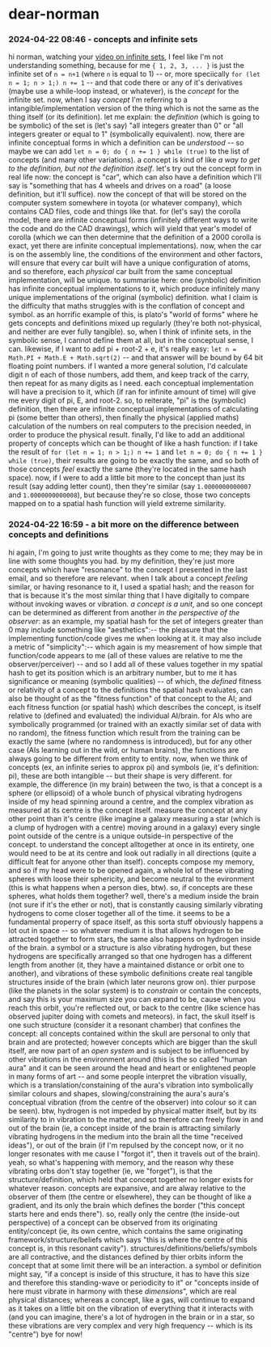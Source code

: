 # dear-norman

### 2024-04-22 08:46 - concepts and infinite sets

hi norman, watching your [video on infinite sets](https://youtu.be/4La315ON2Wg), I feel like I'm not understanding something, because for me `{ 1, 2, 3, ... }` is just the infinite set of `n = n+1` (where `n` is equal to 1) -- or, more speciically `for (let n = 1; n > 1;) n += 1` -- and that code there or any of it's derivatives (maybe use a while-loop instead, or whatever), is the *concept* for the infinite set.
now, when I say *concept* I'm referring to a intangible/implementation version of the thing which is not the same as the thing itself (or its definition). let me explain: the *definition* (which is going to be symbolic) of the set is (let's say) "all integers greater than 0" or "all integers greater or equal to 1" (symbolically equivalent). now, there are infinite conceptual forms in which a definition can be *understood* -- so maybe we can add `let n = 0; do { n += 1 } while (true)` to the list of concepts (and many other variations). a concept is kind of like *a way to get to the definition, but not the definition itself*.
let's try out the concept form in real life now: the concept is "car", which can also have a definition which I'll say is "something that has 4 wheels and drives on a road" (a loose definition, but it'll suffice). now the concept of that will be stored on the computer system somewhere in toyota (or whatever company), which contains CAD files, code and things like that. for (let's say) the corolla model, there are infinite conceptual forms (infinitely different ways to write the code and do the CAD drawings), which will yield that year's model of corolla (which we can then determine that the definition of a 2000 corolla is exact, yet there are infinite conceptual implementations). now, when the car is on the assembly line, the conditions of the environment and other factors, will ensure that every car built will have a unique configuration of atoms, and so therefore, each *physical* car built from the same conceptual implementation, will be unique.
to summarise here: one (synbolic) definition has infinite conceptual implementations to it, which produce infinitely many unique implementations of the original (symbolic) definition. what I claim is the difficulty that maths struggles with is the conflation of concept and symbol. as an horrific example of this, is plato's "world of forms" where he gets concepts and definitions mixed up regularly (they're both not-physical, and neither are ever fully tangible).
so, when I think of infinite sets, in the symbolic sense, I cannot define them at all, but in the conceptual sense, I can. likewise, if I want to add pi + root-2 + e, it's really easy: `let n = Math.PI + Math.E + Math.sqrt(2)` -- and that answer will be bound by 64 bit floating point numbers. if I wanted a more general solution, I'd calculate digit n of each of those numbers, add them, and keep track of the carry, then repeat for as many digits as I need. each conceptual implementation will have a precision to it, which (if ran for infinite amount of time) will give me every digit of pi, E, and root-2. so, to reiterate, "pi" is the (symbolic) definition, then there are infinite conceptual implementations of calculating pi (some better than others), then finally the physical (applied maths) calculation of the numbers on real computers to the precision needed, in order to produce the physical result.
finally, I'd like to add an additional property of concepts which can be thought of like a hash function: if I take the result of `for (let n = 1; n > 1;) n += 1` and `let n = 0; do { n += 1 } while (true)`, their results are going to be exactly the same, and so both of those concepts *feel* exactly the same (they're located in the same hash space). now, if I were to add a little bit more to the concept than just its result (say adding letter count), then they're similar (say `1.0000000000007` and `1.0000000000008`), but because they're so close, those two concepts mapped on to a spatial hash function will yield extreme similarity.

### 2024-04-22 16:59 - a bit more on the difference between concepts and definitions

hi again, I'm going to just write thoughts as they come to me; they may be in line with some thoughts you had. by my definition, they're just more concepts which have "resonance" to the concept I presented in the last email, and so therefore are relevant. when I talk about a concept *feeling* similar, or having resonance to it, I used a spatial hash; and the reason for that is because it's the most similar thing that I have digitally to compare without invoking waves or vibration. *a concept is a unit*, and so one concept can be determined as different from another *in the perspective of the observer*: as an example, my spatial hash for the set of integers greater than 0 may include something like "aesthetics":-- the pleasure that the implementing function/code gives me when looking at it. it may also include a metric of "simplicity":-- which again is my measrement of how simple that function/code appears to me (all of these values are relative to me the observer/perceiver) -- and so I add all of these values together in my spatial hash to get its position which is an arbitrary number, but to me it has significance or meaning (symbolic qualities) -- of which, the *defined* fitness or relativity of a concept to the definitions the spatial hash evaluates, can also be thought of as the "fitness function" of that concept to the AI; and each fitness function (or spatial hash) which describes the concept, is itself relative to (defined and evaluated) the individual AI/brain. for AIs who are symbolically programmed (or trained with an exactly similar set of data with no random), the fitness function which result from the training can be exactly the same (where no randomness is introduced), but for any other case (AIs learning out in the wild, or human brains), the functions are always going to be different from entity to entity.
now, when we think of concepts (ex, an infinite series to approx pi) and symbols (ie, it's definition: pi), these are both intangible -- but their shape is very different. for example, the difference (in my brain) between the two, is that a concept is a sphere (or ellipsoid) of a whole bunch of physical vibrating hydrogens inside of my head spinning around a centre, and the complex vibration as measured at its centre is the concept itself. measure the concept at any other point than it's centre (like imagine a galaxy measuring a star (which is a clump of hydrogen with a centre) moving around in a galaxy) every single point outside of the centre is a unique outside-in perspective of the concept. to understand the concept alltogether at once in its entirety, one would need to be at its centre and look out radially in all directions (quite a difficult feat for anyone other than itself). concepts compose my memory, and so if my head were to be opened again, a whole lot of these vibrating spheres with loose their sphericity, and become neutral to the evironment (this is what happens when a person dies, btw). so, if concepts are these spheres, what holds them together? well, there's a medium inside the brain (not sure if it's the ether or not), that is constantly causing similarly vibrating hydrogens to come closer together all of the time. it seems to be a fundamental properry of space itself, as this sorta stuff obviously happens a lot out in space -- so whatever medium it is that allows hydrogen to be attracted together to form stars, the same also happens on hydrogen inside of the brain.
a symbol or a structure is also vibrating hydrogen, but these hydrogens are specifically arranged so that one hydrogen has a different length from another (it, they have a maintained distance or orbit one to another), and vibrations of these symbolic definitions create real tangible structures inside of the brain (which later neurons grow on). thier purpose (like the planets in the solar system) is to *constrain* or contain the concepts, and say this is your maximum size you can expand to be, cause when you reach this orbit, you're reflected out, or back to the centre (like science has observed jupiter doing with comets and meteors). in fact, the skull itself is one such structure (consider it a resonant chamber) that confines the concept: all concepts contained within the skull are personal to only that brain and are protected; however concepts which are bigger than the skull itself, are now part of an *open system* and is subject to be influenced by other vibrations in the environment around (this is the so called "human aura" and it can be seen around the head and heart or enlightened people in many forms of art -- and some people interpret the vibration visually, which is a translation/constaining of the aura's vibration into symbolically similar colours and shapes, slowing/constraining the aura's aura's conceptual vibration (from the centre of the observer) into colour so it can be seen). btw, hydrogen is not impeded by physical matter itself, but by its similarity to in vibration to the matter, and so therefore can freely flow in and out of the brain (ie, a concept inside of the brain is attracting similarly vibrating hydrogens in the medium into the brain all the time "received ideas"), or out of the brain (if I'm repulsed by the concept now, or it no longer resonates with me cause I "forgot it", then it travels out of the brain). yeah, so what's happening with memory, and the reason why these vibrating orbs don't stay together (ie, we "forget"), is that the structure/definition, which held that concept together no longer exists for whatever reason.
concepts are expansive, and are alway relative to the observer of them (the centre or elsewhere), they can be thought of like a gradient, and its only the brain which defines the border ("this concept starts here and ends there"). so, really only the centre (the inside-out perspective) of a concept can be observed from its originating entity/concept (ie, its own centre, which contains the same originating framework/structure/beliefs which says "this is where the centre of this concept is, in this resonant cavity"). structures/definitions/beliefs/symbols are all contractive, and the distances defined by thier orbits inform the concept that at some limit there will be an interaction. a symbol or definition might say, "if a concept is inside of this structure, it has to have this size and therefore this standing-wave or periodicity to it" or "concepts inside of here must vibrate in harmony with these *dimensions*", which are real physical distances; whereas a concept, like a gas, will continue to expand as it takes on a little bit on the vibration of everything that it interacts with (and you can imagine, there's a lot of hydrogen in the brain or in a star, so these vibrations are very complex and very high frequency -- which is its "centre") bye for now!
